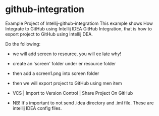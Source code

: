 # github-integration
Example Project of Intellij-github-integratiom
This example shows How Integrate to GitHub using Intellij IDEA GitHub Integration,
that is how to export project to GitHub using Intellij DEA.

Do the following: 
- we will add screen to resource, you will ee late why!
- create an 'screen' folder under er resource folder
- then add a screen1.png into screen folder
- then we will export project to GitHub using men  item
- VCS | Import to Version Control | Share Project On GitHub

- NB! It's important to not send .idea directory and .iml file. These are intellij IDEA config files. 
